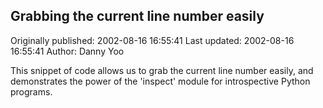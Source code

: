 ## Grabbing the current line number easily 
Originally published: 2002-08-16 16:55:41 
Last updated: 2002-08-16 16:55:41 
Author: Danny Yoo 
 
This snippet of code allows us to grab the current line number easily, and demonstrates the power of the 'inspect' module for introspective Python programs.